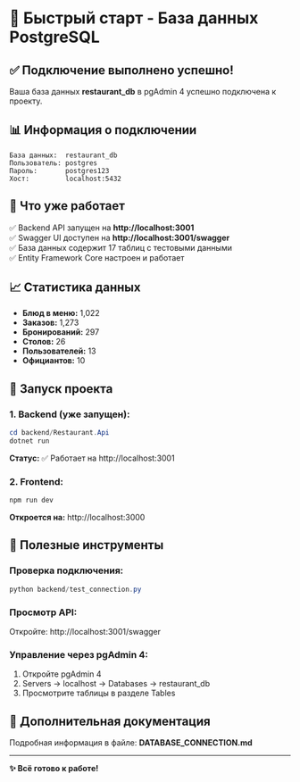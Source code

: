 # 🚀 Быстрый старт - База данных PostgreSQL

## ✅ Подключение выполнено успешно!

Ваша база данных **restaurant_db** в pgAdmin 4 успешно подключена к проекту.

## 📊 Информация о подключении

```
База данных:  restaurant_db
Пользователь: postgres
Пароль:       postgres123
Хост:         localhost:5432
```

## 🎯 Что уже работает

✅ Backend API запущен на **http://localhost:3001**  
✅ Swagger UI доступен на **http://localhost:3001/swagger**  
✅ База данных содержит 17 таблиц с тестовыми данными  
✅ Entity Framework Core настроен и работает  

## 📈 Статистика данных

- **Блюд в меню:** 1,022
- **Заказов:** 1,273  
- **Бронирований:** 297
- **Столов:** 26
- **Пользователей:** 13
- **Официантов:** 10

## 🚀 Запуск проекта

### 1. Backend (уже запущен):
```powershell
cd backend/Restaurant.Api
dotnet run
```
**Статус:** ✅ Работает на http://localhost:3001

### 2. Frontend:
```powershell
npm run dev
```
**Откроется на:** http://localhost:3000

## 🔧 Полезные инструменты

### Проверка подключения:
```powershell
python backend/test_connection.py
```

### Просмотр API:
Откройте: http://localhost:3001/swagger

### Управление через pgAdmin 4:
1. Откройте pgAdmin 4
2. Servers → localhost → Databases → restaurant_db
3. Просмотрите таблицы в разделе Tables

## 📖 Дополнительная документация

Подробная информация в файле: **DATABASE_CONNECTION.md**

---
**✨ Всё готово к работе!**
